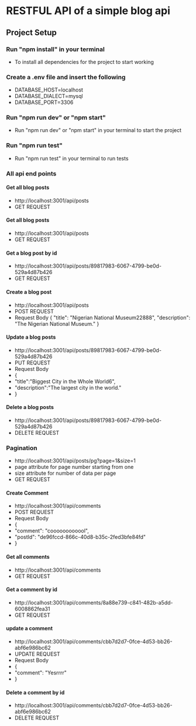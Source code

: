 # RESTFUL API of a simple blog api

## Project Setup

### Run "npm install" in your terminal
* To install all dependencies for the project to start working

### Create a .env file and insert the following
* DATABASE_HOST=localhost
* DATABASE_DIALECT=mysql
* DATABASE_PORT=3306

### Run "npm run dev" or "npm start" 
* Run "npm run dev" or "npm start" in your terminal to start the project

### Run "npm run test"
* Run "npm run test" in your terminal to run tests

### All api end points

#### Get all blog posts
* http://localhost:3001/api/posts
* GET REQUEST


#### Get all blog posts
* http://localhost:3001/api/posts
* GET REQUEST


#### Get a blog post by id
* http://localhost:3001/api/posts/89817983-6067-4799-be0d-529a4d87b426
* GET REQUEST


#### Create a blog post
* http://localhost:3001/api/posts
* POST REQUEST
* Request Body 
{
    "title": "Nigerian National Museum22888",
    "description": "The Nigerian National Museum."
}


#### Update a blog posts
* http://localhost:3001/api/posts/89817983-6067-4799-be0d-529a4d87b426
* PUT REQUEST
* Request Body
* {
*    "title":"Biggest City in the Whole World6",
*    "description":"The largest city in the world."
* }


#### Delete a blog posts
* http://localhost:3001/api/posts/89817983-6067-4799-be0d-529a4d87b426
* DELETE REQUEST


### Pagination
* http://localhost:3001/api/posts/pg?page=1&size=1
* page attribute for page number starting from one
* size attribute for number of data per page
* GET REQUEST


#### Create Comment
* http://localhost:3001/api/comments
* POST REQUEST
* Request Body 
* {
*    "comment": "coooooooooool",
*    "postId": "de96fccd-866c-40d8-b35c-2fed3bfe84fd"
* }


#### Get all comments
* http://localhost:3001/api/comments
* GET REQUEST


#### Get a comment by id
* http://localhost:3001/api/comments/8a88e739-c841-482b-a5dd-6008862fea31
* GET REQUEST


#### update a comment 
* http://localhost:3001/api/comments/cbb7d2d7-0fce-4d53-bb26-abf6e986bc62
*  UPDATE REQUEST
* Request Body
* {
*    "comment": "Yesrrrr"
* }


#### Delete a comment by id
* http://localhost:3001/api/comments/cbb7d2d7-0fce-4d53-bb26-abf6e986bc62
* DELETE REQUEST